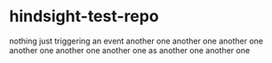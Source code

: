 # hindsight-test-repo
nothing just triggering an event
another one
another one
another one
another one
another one
another one
as
another one
another one
